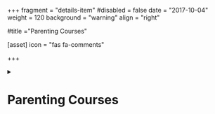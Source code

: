 +++
fragment = "details-item"
#disabled = false
date = "2017-10-04"
weight = 120
background = "warning"
align = "right"

#title ="Parenting Courses"

[asset]
  icon = "fas fa-comments"

+++

<details>
<summary>

# Parenting Courses

</summary>

KW Counseling Services offers parenting courses in Kitchener.  
[www.kwcounselling.com](http://www.kwcounselling.com/parenting-with-passion/)  

Parents receiving social assistance can access these programs free of charge. When you call to register you must say that you receive OW or ODSP.  
  
Positive Parenting workshops are available free in Wellington County.  
[www.communityresourcecentre.org](http://www.communityresourcecentre.org/#!early-years/c1cl7)  
*Scroll down to find the calendar of events. On the calendar scroll down to find the workshop poster.*

*****  

LEAP Program (Learning, Earning, and Parenting Program) is available in Waterloo region for parents under 26 receiving social assistance.  
  
For more information, contact your worker, or call the number below for Employment & Income Support.  
  
##### Waterloo  
**(519) 883-2010**  
  
##### Kitchener  
**(519) 883-2101**  
  
##### Cambridge  
**(519) 740-5400**  

  
</details> 